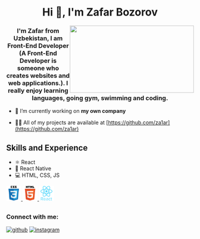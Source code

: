 <h1 align="center">Hi 👋, I'm Zafar Bozorov</h1>
<img width="333" height="180"  align="right" src="https://media0.giphy.com/media/qgQUggAC3Pfv687qPC/giphy.gif">
<h3 align="center">I'm Zafar from Uzbekistan, I am Front-End Developer (A Front-End Developer is someone who creates websites and web applications.). I really enjoy learning languages, going gym, swimming and coding.</h3>


- 🔭 I’m currently working on **my own company**

- 👨‍💻 All of my projects are available at [https://github.com/za1ar](https://github.com/za1ar)


## Skills and Experience
* ⚛ React
* 📱 React Native
* 💻 HTML, CSS, JS
  
<p align="left"> <a href="https://www.w3schools.com/css/" target="_blank" rel="noreferrer"> <img src="https://raw.githubusercontent.com/devicons/devicon/master/icons/css3/css3-original-wordmark.svg" alt="css3" width="40" height="40"/> </a> <a href="https://www.w3.org/html/" target="_blank" rel="noreferrer"> <img src="https://raw.githubusercontent.com/devicons/devicon/master/icons/html5/html5-original-wordmark.svg" alt="html5" width="40" height="40"/> </a> <a href="https://reactjs.org/" target="_blank" rel="noreferrer"> <img src="https://raw.githubusercontent.com/devicons/devicon/master/icons/react/react-original-wordmark.svg" alt="react" width="40" height="40"/> </a> </p>


## <h3 align="left">Connect with me:</h3>

[<img src='https://cdn.jsdelivr.net/npm/simple-icons@3.0.1/icons/github.svg' alt='github' height='40'>](https://github.com/za1ar)  [<img src='https://cdn.jsdelivr.net/npm/simple-icons@3.0.1/icons/instagram.svg' alt='instagram' height='40'>](https://www.instagram.com/za1ar.01/) 


<!---
za1ar/za1ar is a ✨ special ✨ repository because its `README.md` (this file) appears on your GitHub profile.
You can click the Preview link to take a look at your changes.
--->
